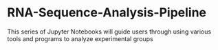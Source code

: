 # RNA-Sequence-Analysis-Pipeline
This series of Jupyter Notebooks will guide users through using various tools and programs to analyze experimental groups
